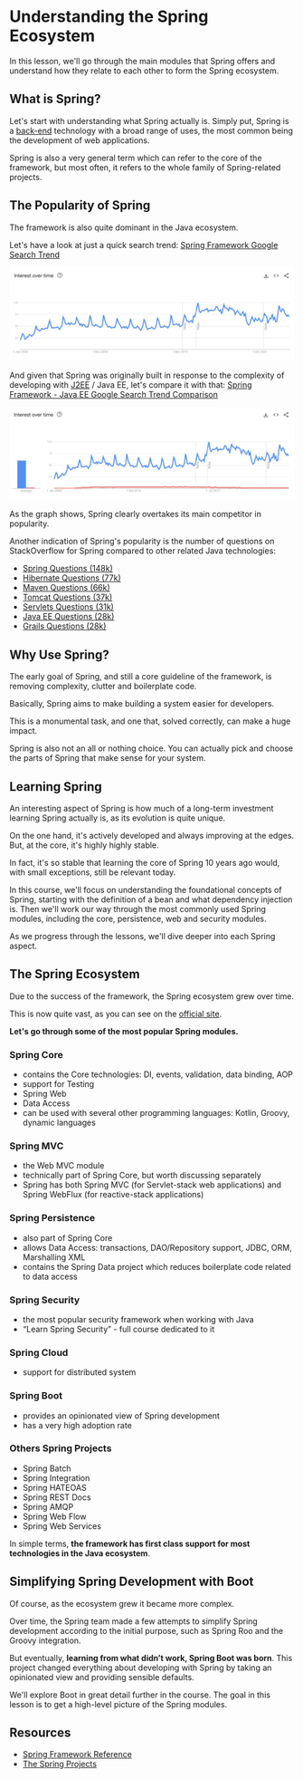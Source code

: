 # Understanding the Spring Ecosystem

In this lesson, we'll go through the main modules that Spring offers and understand how they relate to each other to form the Spring ecosystem.

## What is Spring?
Let's start with understanding what Spring actually is. Simply put, Spring is a [back-end](https://en.wikipedia.org/wiki/Front_and_back_ends) technology with a broad range of uses, the most common being the development of web applications.

Spring is also a very general term which can refer to the core of the framework, but most often, it refers to the whole family of Spring-related projects.

## The Popularity of Spring
The framework is also quite dominant in the Java ecosystem.

Let's have a look at just a quick search trend: [Spring Framework Google Search Trend](https://trends.google.com/trends/explore?date=all&q=%2Fm%2F0dhx5b)

![](images/spring-trends.png)

And given that Spring was originally built in response to the complexity of developing with [J2EE](https://www.oracle.com/technetwork/java/javaee/appmodel-135059.html) / Java EE, let's compare it with that: [Spring Framework - Java EE Google Search Trend Comparison](https://trends.google.com/trends/explore?date=all&q=%2Fm%2F0dhx5b,Java%20EE)

![](images/spring-vs-javaee-trends.png)

As the graph shows, Spring clearly overtakes its main competitor in popularity.

Another indication of Spring's popularity is the number of questions on StackOverflow for Spring compared to other related Java technologies:

-   [Spring Questions (148k)](https://stackoverflow.com/questions/tagged/spring)
-   [Hibernate Questions (77k)](https://stackoverflow.com/questions/tagged/hibernate)
-   [Maven Questions (66k)](https://stackoverflow.com/questions/tagged/maven)
-   [Tomcat Questions (37k)](https://stackoverflow.com/questions/tagged/tomcat)
-   [Servlets Questions (31k)](https://stackoverflow.com/questions/tagged/servlets)
-   [Java EE Questions (28k)](https://stackoverflow.com/questions/tagged/java-ee)
-   [Grails Questions (28k)](https://stackoverflow.com/questions/tagged/grails)

## Why Use Spring?
The early goal of Spring, and still a core guideline of the framework, is removing complexity, clutter and boilerplate code.

Basically, Spring aims to make building a system easier for developers.

This is a monumental task, and one that, solved correctly, can make a huge impact.

Spring is also not an all or nothing choice. You can actually pick and choose the parts of Spring that make sense for your system.

## Learning Spring
An interesting aspect of Spring is how much of a long-term investment learning Spring actually is, as its evolution is quite unique.

On the one hand, it's actively developed and always improving at the edges. But, at the core, it's highly highly stable.

In fact, it's so stable that learning the core of Spring 10 years ago would, with small exceptions, still be relevant today.

In this course, we'll focus on understanding the foundational concepts of Spring, starting with the definition of a bean and what dependency injection is. Then we'll work our way through the most commonly used Spring modules, including the core, persistence, web and security modules.

As we progress through the lessons, we'll dive deeper into each Spring aspect.

## The Spring Ecosystem
Due to the success of the framework, the Spring ecosystem grew over time.

This is now quite vast, as you can see on the [official site](https://spring.io/projects/spring-framework).

**Let's go through some of the most popular Spring modules.**

### Spring Core

-   contains the Core technologies: DI, events, validation, data binding, AOP
-   support for Testing
-   Spring Web
-   Data Access
-   can be used with several other programming languages: Kotlin, Groovy, dynamic languages

### Spring MVC

-   the Web MVC module
-   technically part of Spring Core, but worth discussing separately
-   Spring has both Spring MVC (for Servlet-stack web applications) and Spring WebFlux (for reactive-stack applications)

### Spring Persistence

-   also part of Spring Core
-   allows Data Access: transactions, DAO/Repository support, JDBC, ORM, Marshalling XML
-   contains the Spring Data project which reduces boilerplate code related to data access

### Spring Security

-   the most popular security framework when working with Java
-   “Learn Spring Security” - full course dedicated to it

### Spring Cloud

-   support for distributed system

### Spring Boot

-   provides an opinionated view of Spring development
-   has a very high adoption rate

### Others Spring Projects

-   Spring Batch
-   Spring Integration
-   Spring HATEOAS
-   Spring REST Docs
-   Spring AMQP
-   Spring Web Flow
-   Spring Web Services

In simple terms, **the framework has first class support for most technologies in the Java ecosystem**.

## Simplifying Spring Development with Boot

Of course, as the ecosystem grew it became more complex.

Over time, the Spring team made a few attempts to simplify Spring development according to the initial purpose, such as Spring Roo and the Groovy integration.

But eventually, **learning from what didn’t work, Spring Boot was born**. This project changed everything about developing with Spring by taking an opinionated view and providing sensible defaults.

We'll explore Boot in great detail further in the course. The goal in this lesson is to get a high-level picture of the Spring modules.

## Resources
- [Spring Framework Reference](https://docs.spring.io/spring/docs/current/spring-framework-reference/overview.html)
- [The Spring Projects](https://spring.io/projects/spring-framework)